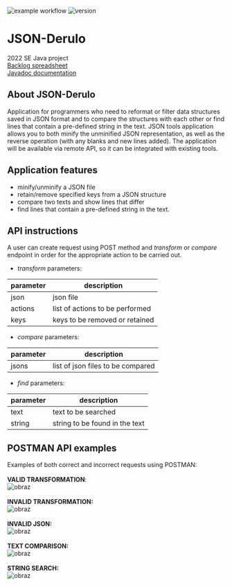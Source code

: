 ![example workflow](https://github.com/Tremirre/JSON-Derulo/actions/workflows/ci.yml/badge.svg)
![version](https://img.shields.io/github/v/release/Tremirre/JSON-Derulo?display_name=tag&include_prereleases)

# JSON-Derulo
2022 SE Java project<br>
[Backlog spreadsheet](https://github.com/Tremirre/JSON-Derulo/files/8747403/JSON.tools.xlsx)<br>
[Javadoc documentation]()

## About JSON-Derulo
Application for programmers who need to reformat or filter data structures saved in JSON format and to compare the structures with each other or find lines that contain a pre-defined string in the text. JSON tools application allows you to both minify the unminified JSON representation, as well as the reverse operation (with any blanks and new lines added). The application will be available via remote API, so it can be integrated with existing tools. 

## Application features
- minify/unminify a JSON file
- retain/remove specified keys from a JSON structure
- compare two texts and show lines that differ
- find lines that contain a pre-defined string in the text.

## API instructions
A user can create request using POST method and *transform* or *compare* endpoint in order for the appropriate action to be carried out.
- *transform* parameters:

parameter  | description
------------- | -------------
json|json file
actions|list of actions to be performed|
keys|keys to be removed or retained|

- *compare* parameters:

parameter  | description
------------- | -------------
jsons|list of json files to be compared

- *find* parameters:

parameter  | description
------------- | -------------
text|text to be searched
string|string to be found in the text

## POSTMAN API examples
Examples of both correct and incorrect requests using POSTMAN:<br><br>
**VALID TRANSFORMATION**:<br>
![obraz](https://user-images.githubusercontent.com/82370491/169814839-958dbf8b-0a6a-465a-9c9e-bd5df9fce499.png)<br><br>
**INVALID TRANSFORMATION:**<br>
![obraz](https://user-images.githubusercontent.com/82370491/169815401-0439965b-bd32-41cf-9a5b-8099e8d65641.png)<br><br>
**INVALID JSON:**<br>
![obraz](https://user-images.githubusercontent.com/82370491/169816237-2374fa9b-4219-4cf0-af40-6be2ed0daf6a.png)<br><br>
**TEXT COMPARISON:**<br>
![obraz](https://user-images.githubusercontent.com/82370491/173146419-793bede8-6487-4325-9325-82e06319b53a.png)<br><br>
**STRING SEARCH:**<br>
![obraz](https://user-images.githubusercontent.com/82370491/173146607-4a6350df-41f8-4502-8fca-8712115265f0.png)
